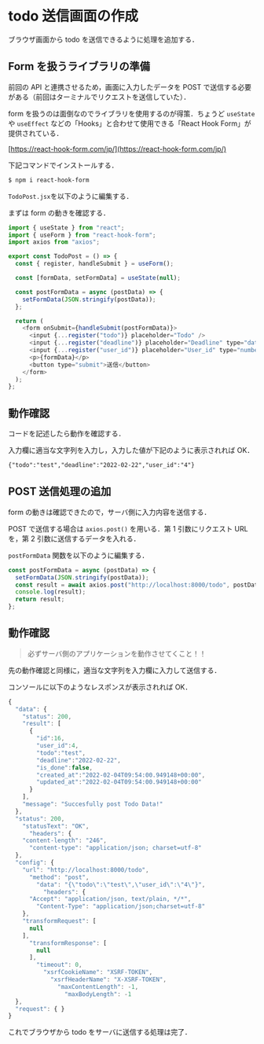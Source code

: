 # todo 送信画面の作成

ブラウザ画面から todo を送信できるように処理を追加する．

## Form を扱うライブラリの準備

前回の API と連携させるため，画面に入力したデータを POST で送信する必要がある（前回はターミナルでリクエストを送信していた）．

form を扱うのは面倒なのでライブラリを使用するのが得策．ちょうど `useState` や `useEffect` などの「Hooks」と合わせて使用できる「React Hook Form」が提供されている．

[https://react-hook-form.com/jp/](https://react-hook-form.com/jp/)

下記コマンドでインストールする．

```bash
$ npm i react-hook-form
```

`TodoPost.jsx`を以下のように編集する．

まずは form の動きを確認する．

```js
import { useState } from "react";
import { useForm } from "react-hook-form";
import axios from "axios";

export const TodoPost = () => {
  const { register, handleSubmit } = useForm();

  const [formData, setFormData] = useState(null);

  const postFormData = async (postData) => {
    setFormData(JSON.stringify(postData));
  };

  return (
    <form onSubmit={handleSubmit(postFormData)}>
      <input {...register("todo")} placeholder="Todo" />
      <input {...register("deadline")} placeholder="Deadline" type="date" />
      <input {...register("user_id")} placeholder="User_id" type="number" />
      <p>{formData}</p>
      <button type="submit">送信</button>
    </form>
  );
};
```

## 動作確認

コードを記述したら動作を確認する．

入力欄に適当な文字列を入力し，入力した値が下記のように表示されれば OK．

```txt
{"todo":"test","deadline":"2022-02-22","user_id":"4"}
```

## POST 送信処理の追加

form の動きは確認できたので，サーバ側に入力内容を送信する．

POST で送信する場合は `axios.post()` を用いる．第 1 引数にリクエスト URL を，第 2 引数に送信するデータを入れる．

`postFormData` 関数を以下のように編集する．

```js
const postFormData = async (postData) => {
  setFormData(JSON.stringify(postData));
  const result = await axios.post("http://localhost:8000/todo", postData);
  console.log(result);
  return result;
};
```

## 動作確認

> 必ずサーバ側のアプリケーションを動作させてくこと！！

先の動作確認と同様に，適当な文字列を入力欄に入力して送信する．

コンソールに以下のようなレスポンスが表示されれば OK．

```js
{
  "data": {
    "status": 200,
    "result": [
      {
        "id":16,
        "user_id":4,
        "todo":"test",
        "deadline":"2022-02-22",
        "is_done":false,
        "created_at":"2022-02-04T09:54:00.949148+00:00",
        "updated_at":"2022-02-04T09:54:00.949148+00:00"
      }
    ],
    "message": "Succesfully post Todo Data!"
  },
  "status": 200,
    "statusText": "OK",
      "headers": {
    "content-length": "246",
      "content-type": "application/json; charset=utf-8"
  },
  "config": {
    "url": "http://localhost:8000/todo",
      "method": "post",
        "data": "{\"todo\":\"test\",\"user_id\":\"4\"}",
          "headers": {
      "Accept": "application/json, text/plain, */*",
        "Content-Type": "application/json;charset=utf-8"
    },
    "transformRequest": [
      null
    ],
      "transformResponse": [
        null
      ],
        "timeout": 0,
          "xsrfCookieName": "XSRF-TOKEN",
            "xsrfHeaderName": "X-XSRF-TOKEN",
              "maxContentLength": -1,
                "maxBodyLength": -1
  },
  "request": { }
}

```

これでブラウザから todo をサーバに送信する処理は完了．
